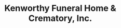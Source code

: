 ---
title: "Kenworthy Funeral Home & Crematory, Inc."
url: /gettysburg/kenworthy-funeral-home-and-crematory-inc/
shop: funeral directors
---